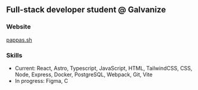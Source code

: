 ## Full-stack developer student @ Galvanize

### Website
[pappas.sh](https://pappas.sh)

### Skills
- Current: React, Astro, Typescript, JavaScript, HTML, TailwindCSS, CSS, Node, Express, Docker, PostgreSQL, Webpack, Git, Vite
- In progress: Figma, C
